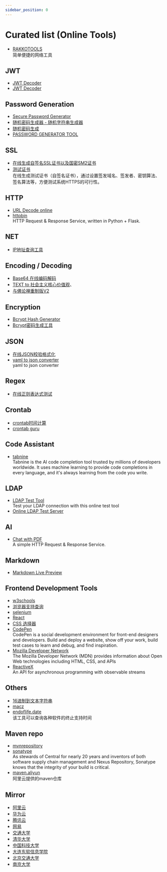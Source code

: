 ```yaml
---
sidebar_position: 0
---
```


# Curated list (Online Tools)

- [RAKKOTOOLS](https://zh.rakko.tools/)
  <br/>简单便捷的网络工具

## JWT

- [JWT Decoder](http://jwt.calebb.net/)
- [JWT Decoder](https://www.jstoolset.com/jwt)

## Password Generation

- [Secure Password Generator](https://passwordsgenerator.net/)
- [随机密码生成器 - 随机字符串生成器](http://tool.c7sky.com/password/)
- [随机密码生成](https://suijimimashengcheng.bmcx.com/)
- [PASSWORD GENERATOR TOOL](https://www.lastpass.com/features/password-generator)

## SSL

- [在线生成自签名SSL证书以及国密SM2证书](https://bkssl.com/ssl/selfsign)
- [测试证书](https://www.ssleye.com/ssltool/self_sign.html)
  <br/>在线生成测试证书（自签名证书），通过设置签发域名、签发者、密钥算法、签名算法等，方便测试系统HTTPS的可行性。

## HTTP

- [URL Decode online](https://www.urldecoder.io/)
- [httpbin](https://github.com/postmanlabs/httpbin)
  <br/>HTTP Request & Response Service, written in Python + Flask.

## NET

- [IP地址查询工具](https://zh-hans.ipshu.com/)

## Encoding / Decoding

- [Base64 在线编码解码](https://base64.us/)
- [TEXT to 社会主义核心价值观](https://sym233.github.io/core-values-encoder/)、
- [与佛论禅重制版V2](https://tools.takuron.com/talk-with-buddha/)

## Encryption

- [Bcrypt Hash Generator](https://bcrypt.online/)
- [Bcrypt密码生成工具](https://www.bejson.com/encrypt/bcrpyt_encode/)

## JSON

- [在线JSON校验格式化](https://www.bejson.com/)
- [yaml to json converter](https://onlineyamltools.com/convert-yaml-to-json)
  <br/>yaml to json converter

## Regex

- [在线正则表达式测试](https://tool.oschina.net/regex)

## Crontab

- [crontab时间计算](https://tool.lu/crontab/)
- [crontab guru](https://crontab.guru/)

## Code Assistant

- [tabnine](https://www.tabnine.com/)
  <br/>Tabnine is the AI code completion tool trusted by millions of developers worldwide. It uses machine learning to
  provide code completions in every language, and it's always learning from the code you write.

## LDAP

- [LDAP Test Tool](https://www.filestash.app/ldap-test-tool.html)
  <br/>Test your LDAP connection with this online test tool
- [Online LDAP Test Server](https://www.forumsys.com/2022/05/10/online-ldap-test-server/)

## AI

- [Chat with PDF](https://www.hipdf.com/chat-with-pdf)
  <br/>A simple HTTP Request & Response Service.

## Markdown

- [Markdown Live Preview](https://markdownlivepreview.com/)

## Frontend Development Tools

- [w3schools](https://www.w3schools.com/)
- [浏览器支持查询](https://caniuse.com/)
- [selenium](https://www.selenium.dev/)
- [React](https://react.dev/)
- [CSS 选择器](https://developer.mozilla.org/zh-CN/docs/Web/CSS/CSS_Selectors)
- [CodePen](https://codepen.io/)
  <br/>CodePen is a social development environment for front-end designers and developers. Build and deploy a website,
  show off your work, build test cases to learn and debug, and find inspiration.
- [Mozilla Developer Network](https://developer.mozilla.org/)
  <br/>The Mozilla Developer Network (MDN) provides information about Open Web technologies including HTML, CSS, and
  APIs
- [ReactiveX](https://reactivex.io/)
  <br/>An API for asynchronous programming
  with observable streams

## Others

- [16进制到文本字符串](https://www.bejson.com/convert/ox2str/)
- [macz](https://www.macz.com/)
- [endoflife.date](https://endoflife.date/)
  <br/>该工具可以查询各种软件的终止支持时间

## Maven repo

- [mvnrepository](https://mvnrepository.com/)
- [sonatype](https://central.sonatype.com/)
  <br/>As stewards of Central for nearly 20 years and inventors of both software supply chain management
  and Nexus Repository, Sonatype knows that the integrity of your build is critical.
- [maven.aliyun](https://maven.aliyun.com/mvn/guide)
  <br/>阿里云提供的maven仓库

## Mirror

- [阿里云](https://developer.aliyun.com/mirror/)
- [华为云](https://mirrors.huaweicloud.com/home)
- [腾讯云](https://mirrors.cloud.tencent.com/)
- [网易](https://mirrors.163.com/)
- [交通大学](https://mirror.sjtu.edu.cn/)
- [清华大学](https://mirrors.tuna.tsinghua.edu.cn/)
- [中国科技大学](https://mirrors.ustc.edu.cn/)
- [大连东软信息学院](https://mirrors.neusoft.edu.cn/)
- [北京交通大学](https://mirror.bjtu.edu.cn/)
- [南京大学](http://mirror.nju.edu.cn/)